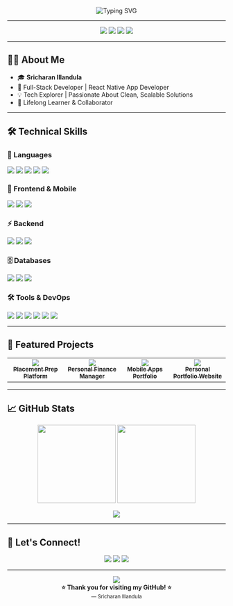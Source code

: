 <p align="center">
  <img src="https://readme-typing-svg.demolab.com?font=Fira+Code&size=30&duration=4000&pause=1000&color=4F8EF7&center=true&vCenter=true&width=900&lines=Hi+I'm+Sricharan+Illandula;Full-Stack+Developer;React+Native+App+Developer;Passionate+Problem+Solver;Welcome+to+my+Profile!" alt="Typing SVG" />
</p>

---

<p align="center">
  <img src="https://img.shields.io/badge/Full--Stack%20Developer-1e90ff?style=for-the-badge&logo=vercel&logoColor=white"/>
  <img src="https://img.shields.io/badge/React%20Native-61dafb?style=for-the-badge&logo=react&logoColor=black"/>
  <img src="https://img.shields.io/badge/Problem%20Solver-ff9800?style=for-the-badge&logo=codewars&logoColor=white"/>
  <img src="https://img.shields.io/badge/Always%20Learning-8e44ad?style=for-the-badge&logo=readme&logoColor=white"/>
</p>

---

## 👨‍💻 About Me

- 🎓 **Sricharan Illandula**
- 🚀 Full-Stack Developer | React Native App Developer
- 💡 Tech Explorer | Passionate About Clean, Scalable Solutions
- 🧩 Lifelong Learner & Collaborator

---

## 🛠️ Technical Skills  

### 🚀 Languages  
<p>
  <img src="https://img.shields.io/badge/Java-007396?style=for-the-badge&logo=java&logoColor=white" />
  <img src="https://img.shields.io/badge/Python-3776AB?style=for-the-badge&logo=python&logoColor=white" />
  <img src="https://img.shields.io/badge/JavaScript-F7DF1E?style=for-the-badge&logo=javascript&logoColor=black" />
  <img src="https://img.shields.io/badge/HTML5-E34F26?style=for-the-badge&logo=html5&logoColor=white" />
  <img src="https://img.shields.io/badge/CSS3-1572B6?style=for-the-badge&logo=css3&logoColor=white" />
</p>

### 🎨 Frontend & Mobile  
<p>
  <img src="https://img.shields.io/badge/React.js-61DAFB?style=for-the-badge&logo=react&logoColor=black" />
  <img src="https://img.shields.io/badge/React%20Native-20232A?style=for-the-badge&logo=react&logoColor=61DAFB" />
  <img src="https://img.shields.io/badge/Bootstrap-563D7C?style=for-the-badge&logo=bootstrap&logoColor=white" />
</p>

### ⚡ Backend  
<p>
  <img src="https://img.shields.io/badge/Node.js-339933?style=for-the-badge&logo=nodedotjs&logoColor=white" />
  <img src="https://img.shields.io/badge/Express.js-000000?style=for-the-badge&logo=express&logoColor=white" />
  <img src="https://img.shields.io/badge/Spring%20Boot-6DB33F?style=for-the-badge&logo=spring-boot&logoColor=white" />
</p>

### 🗄️ Databases  
<p>
  <img src="https://img.shields.io/badge/MongoDB-47A248?style=for-the-badge&logo=mongodb&logoColor=white" />
  <img src="https://img.shields.io/badge/MySQL-4479A1?style=for-the-badge&logo=mysql&logoColor=white" />
  <img src="https://img.shields.io/badge/SQL-025E8C?style=for-the-badge&logo=sqlite&logoColor=white" />
</p>

### 🛠️ Tools & DevOps  
<p>
  <img src="https://img.shields.io/badge/Git-F05032?style=for-the-badge&logo=git&logoColor=white" />
  <img src="https://img.shields.io/badge/GitHub-181717?style=for-the-badge&logo=github&logoColor=white" />
  <img src="https://img.shields.io/badge/Docker-2496ED?style=for-the-badge&logo=docker&logoColor=white" />
  <img src="https://img.shields.io/badge/VS%20Code-007ACC?style=for-the-badge&logo=visual-studio-code&logoColor=white" />
  <img src="https://img.shields.io/badge/npm-CB3837?style=for-the-badge&logo=npm&logoColor=white" />
  <img src="https://img.shields.io/badge/Maven-C71A36?style=for-the-badge&logo=apache-maven&logoColor=white" />
</p>

---

## 🌟 Featured Projects  

<table align="center">
  <tr>
    <td align="center">
      <a href="https://github.com/sricharan0510/Drive-Ready">
        <img src="https://img.shields.io/badge/Drive--Ready-1e90ff?style=for-the-badge&logo=google-chrome&logoColor=white" />
        <br/><sub><b>Placement Prep Platform</b></sub>
      </a>
    </td>
    <td align="center">
      <a href="https://github.com/sricharan0510/ExpenseTracker">
        <img src="https://img.shields.io/badge/Expense%20Tracker-4caf50?style=for-the-badge&logo=sqlite&logoColor=white" />
        <br/><sub><b>Personal Finance Manager</b></sub>
      </a>
    </td>
    <td align="center">
      <a href="https://github.com/sricharan0510/ReactNative">
        <img src="https://img.shields.io/badge/React%20Native%20Apps-61dafb?style=for-the-badge&logo=react&logoColor=black" />
        <br/><sub><b>Mobile Apps Portfolio</b></sub>
      </a>
    </td>
    <td align="center">
      <a href="https://github.com/sricharan0510/Portfolio">
        <img src="https://img.shields.io/badge/Portfolio-ff9800?style=for-the-badge&logo=vercel&logoColor=white" />
        <br/><sub><b>Personal Portfolio Website</b></sub>
      </a>
    </td>
  </tr>
</table>

---

## 📈 GitHub Stats  

<div align="center">
  <img src="https://github-readme-stats.vercel.app/api?username=sricharan0510&show_icons=true&theme=tokyonight&hide_border=true&border_radius=12" height="180px" />
  <img src="https://github-readme-streak-stats.herokuapp.com/?user=sricharan0510&theme=tokyonight&hide_border=true&border_radius=12" height="180px" />
</div>

<p align="center">
  <img src="https://github-readme-activity-graph.vercel.app/graph?username=sricharan0510&theme=tokyo-night&area=true&hide_border=true"/>
</p>

---

## 🤝 Let's Connect!  

<p align="center">
  <a href="mailto:sricharan0504@gmail.com"><img src="https://img.shields.io/badge/Email-D14836?style=for-the-badge&logo=gmail&logoColor=white" /></a>
  <a href="https://www.linkedin.com/in/sricharan-illandula-0a61b22a4/"><img src="https://img.shields.io/badge/LinkedIn-0A66C2?style=for-the-badge&logo=linkedin&logoColor=white" /></a>
  <a href="https://sricharan-portfolio.onrender.com/"><img src="https://img.shields.io/badge/Portfolio-24292F?style=for-the-badge&logo=vercel&logoColor=white" /></a>
</p>

---

<p align="center">
  <img src="https://capsule-render.vercel.app/api?type=waving&color=0:4F8EF7,100:8e44ad&height=120&section=footer"/>
  <br/>
  <b>⭐️ Thank you for visiting my GitHub! ⭐️</b>
  <br/>
  <sub>— Sricharan Illandula</sub>
</p>
